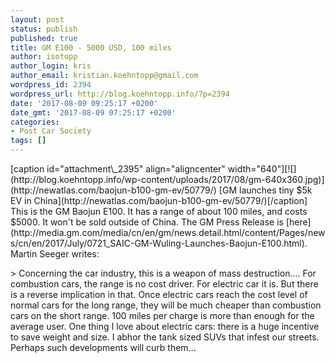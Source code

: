 ```yaml
---
layout: post
status: publish
published: true
title: GM E100 - 5000 USD, 100 miles
author: isotopp
author_login: kris
author_email: kristian.koehntopp@gmail.com
wordpress_id: 2394
wordpress_url: http://blog.koehntopp.info/?p=2394
date: '2017-08-09 09:25:17 +0200'
date_gmt: '2017-08-09 07:25:17 +0200'
categories:
- Post Car Society
tags: []
---
```

<p>[caption id="attachment\_2395" align="aligncenter" width="640"][![](http://blog.koehntopp.info/wp-content/uploads/2017/08/gm-640x360.jpg)](http://newatlas.com/baojun-b100-gm-ev/50779/) [GM launches tiny $5k EV in China](http://newatlas.com/baojun-b100-gm-ev/50779/)[/caption] This is the GM Baojun E100. It has a range of about 100 miles, and costs $5000. It won't be sold outside of China. The GM Press Release is [here](http://media.gm.com/media/cn/en/gm/news.detail.html/content/Pages/news/cn/en/2017/July/0721_SAIC-GM-Wuling-Launches-Baojun-E100.html). <!--more--> Martin Seeger writes:</p>
<p>> Concerning the car industry, this is a weapon of mass destruction.... For combustion cars, the range is no cost driver. For electric car it is. But there is a reverse implication in that. Once electric cars reach the cost level of normal cars for the long range, they will be much cheaper than combustion cars on the short range. 100 miles per charge is more than enough for the average user. One thing I love about electric cars: there is a huge incentive to save weight and size. I abhor the tank sized SUVs that infest our streets. Perhaps such developments will curb them...</p>
